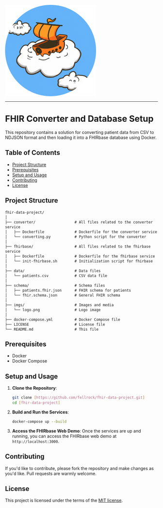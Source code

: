 ![Logo KravelaCloud](imgs/round_logo_v00.png)
***
# FHIR Converter and Database Setup

This repository contains a solution for converting patient data from CSV to NDJSON format and then loading it into a FHIRbase database using Docker.

## Table of Contents

- [Project Structure](#project-structure)
- [Prerequisites](#prerequisites)
- [Setup and Usage](#setup-and-usage)
- [Contributing](#contributing)
- [License](#license)

## Project Structure

```
fhir-data-project/
│
├── converter/                  # All files related to the converter service
│   ├── Dockerfile              # Dockerfile for the converter service
│   └── converting.py           # Python script for the converter
│
├── fhirbase/                   # All files related to the fhirbase service
│   ├── Dockerfile              # Dockerfile for the fhirbase service
│   └── init-fhirbase.sh        # Initialization script for fhirbase
│
├── data/                       # Data files
│   └── patients.csv            # CSV data file
│
├── schema/                     # Schema files
│   ├── patients.fhir.json      # FHIR schema for patients
│   └── fhir.schema.json        # General FHIR schema
│
├── imgs/                       # Images and media
│   └── logo.png                # Logo image
│
├── docker-compose.yml          # Docker Compose file
├── LICENSE                     # License file
└── README.md                   # This file
```

## Prerequisites

- Docker
- Docker Compose

## Setup and Usage

1. **Clone the Repository**:
   ```bash
   git clone [https://github.com/fellrock/fhir-data-project.git]
   cd [fhir-data-project]
   ```

2. **Build and Run the Services**:
   ```bash
   docker-compose up --build
   ```

3. **Access the FHIRbase Web Demo**:
   Once the services are up and running, you can access the FHIRbase web demo at `http://localhost:3000`.

## Contributing

If you'd like to contribute, please fork the repository and make changes as you'd like. Pull requests are warmly welcome.

## License

This project is licensed under the terms of the [MIT license](LICENSE).